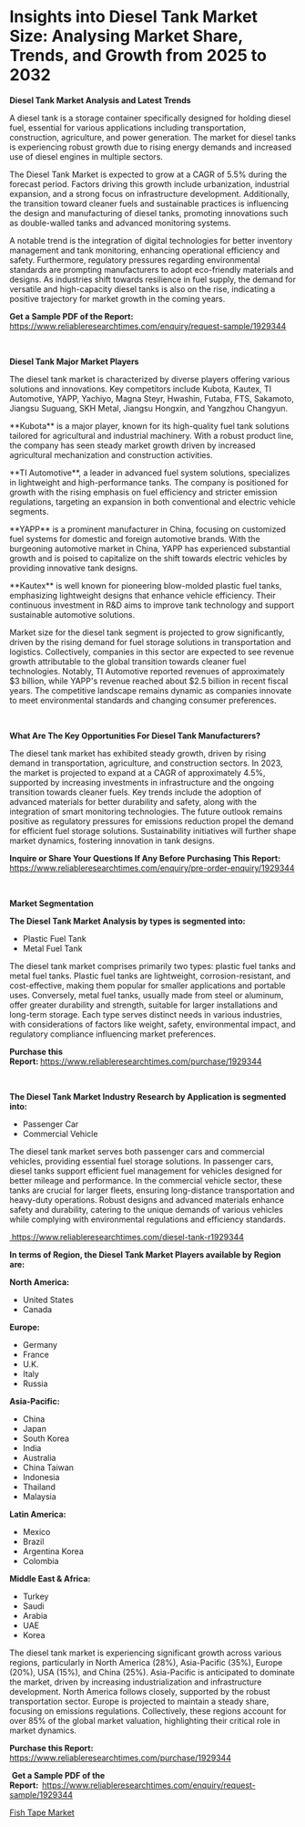 <p><h1>Insights into Diesel Tank Market Size: Analysing Market Share, Trends, and Growth from 2025 to 2032</h1></p><p><strong>Diesel Tank Market Analysis and Latest Trends</strong></p>
<p><p>A diesel tank is a storage container specifically designed for holding diesel fuel, essential for various applications including transportation, construction, agriculture, and power generation. The market for diesel tanks is experiencing robust growth due to rising energy demands and increased use of diesel engines in multiple sectors.</p><p>The Diesel Tank Market is expected to grow at a CAGR of 5.5% during the forecast period. Factors driving this growth include urbanization, industrial expansion, and a strong focus on infrastructure development. Additionally, the transition toward cleaner fuels and sustainable practices is influencing the design and manufacturing of diesel tanks, promoting innovations such as double-walled tanks and advanced monitoring systems.</p><p>A notable trend is the integration of digital technologies for better inventory management and tank monitoring, enhancing operational efficiency and safety. Furthermore, regulatory pressures regarding environmental standards are prompting manufacturers to adopt eco-friendly materials and designs. As industries shift towards resilience in fuel supply, the demand for versatile and high-capacity diesel tanks is also on the rise, indicating a positive trajectory for market growth in the coming years.</p></p>
<p><strong>Get a Sample PDF of the Report:&nbsp;</strong> <a href="https://www.reliableresearchtimes.com/enquiry/request-sample/1929344?utm_campaign=2472&utm_medium=2&utm_source=Github&utm_content=ia&utm_term=18022025&utm_id=diesel-tank">https://www.reliableresearchtimes.com/enquiry/request-sample/1929344</a></p>
<p>&nbsp;</p>
<p><strong>Diesel Tank Major Market Players</strong></p>
<p><p>The diesel tank market is characterized by diverse players offering various solutions and innovations. Key competitors include Kubota, Kautex, TI Automotive, YAPP, Yachiyo, Magna Steyr, Hwashin, Futaba, FTS, Sakamoto, Jiangsu Suguang, SKH Metal, Jiangsu Hongxin, and Yangzhou Changyun.</p><p>**Kubota** is a major player, known for its high-quality fuel tank solutions tailored for agricultural and industrial machinery. With a robust product line, the company has seen steady market growth driven by increased agricultural mechanization and construction activities.</p><p>**TI Automotive**, a leader in advanced fuel system solutions, specializes in lightweight and high-performance tanks. The company is positioned for growth with the rising emphasis on fuel efficiency and stricter emission regulations, targeting an expansion in both conventional and electric vehicle segments. </p><p>**YAPP** is a prominent manufacturer in China, focusing on customized fuel systems for domestic and foreign automotive brands. With the burgeoning automotive market in China, YAPP has experienced substantial growth and is poised to capitalize on the shift towards electric vehicles by providing innovative tank designs.</p><p>**Kautex** is well known for pioneering blow-molded plastic fuel tanks, emphasizing lightweight designs that enhance vehicle efficiency. Their continuous investment in R&D aims to improve tank technology and support sustainable automotive solutions.</p><p>Market size for the diesel tank segment is projected to grow significantly, driven by the rising demand for fuel storage solutions in transportation and logistics. Collectively, companies in this sector are expected to see revenue growth attributable to the global transition towards cleaner fuel technologies. Notably, TI Automotive reported revenues of approximately $3 billion, while YAPP's revenue reached about $2.5 billion in recent fiscal years. The competitive landscape remains dynamic as companies innovate to meet environmental standards and changing consumer preferences.</p></p>
<p>&nbsp;</p>
<p><strong>What Are The Key Opportunities For Diesel Tank Manufacturers?</strong></p>
<p><p>The diesel tank market has exhibited steady growth, driven by rising demand in transportation, agriculture, and construction sectors. In 2023, the market is projected to expand at a CAGR of approximately 4.5%, supported by increasing investments in infrastructure and the ongoing transition towards cleaner fuels. Key trends include the adoption of advanced materials for better durability and safety, along with the integration of smart monitoring technologies. The future outlook remains positive as regulatory pressures for emissions reduction propel the demand for efficient fuel storage solutions. Sustainability initiatives will further shape market dynamics, fostering innovation in tank designs.</p></p>
<p><strong>Inquire or Share Your Questions If Any Before Purchasing This Report:</strong> <a href="https://www.reliableresearchtimes.com/enquiry/pre-order-enquiry/1929344?utm_campaign=2472&utm_medium=2&utm_source=Github&utm_content=ia&utm_term=18022025&utm_id=diesel-tank">https://www.reliableresearchtimes.com/enquiry/pre-order-enquiry/1929344</a></p>
<p>&nbsp;</p>
<p><strong>Market Segmentation</strong></p>
<p><strong>The Diesel Tank Market Analysis by types is segmented into:</strong></p>
<p><ul><li>Plastic Fuel Tank</li><li>Metal Fuel Tank</li></ul></p>
<p><p>The diesel tank market comprises primarily two types: plastic fuel tanks and metal fuel tanks. Plastic fuel tanks are lightweight, corrosion-resistant, and cost-effective, making them popular for smaller applications and portable uses. Conversely, metal fuel tanks, usually made from steel or aluminum, offer greater durability and strength, suitable for larger installations and long-term storage. Each type serves distinct needs in various industries, with considerations of factors like weight, safety, environmental impact, and regulatory compliance influencing market preferences.</p></p>
<p><strong>Purchase this Report:&nbsp;</strong><a href="https://www.reliableresearchtimes.com/purchase/1929344?utm_campaign=2472&utm_medium=2&utm_source=Github&utm_content=ia&utm_term=18022025&utm_id=diesel-tank">https://www.reliableresearchtimes.com/purchase/1929344</a></p>
<p>&nbsp;</p>
<p><strong>The Diesel Tank Market Industry Research by Application is segmented into:</strong></p>
<p><ul><li>Passenger Car</li><li>Commercial Vehicle</li></ul></p>
<p><p>The diesel tank market serves both passenger cars and commercial vehicles, providing essential fuel storage solutions. In passenger cars, diesel tanks support efficient fuel management for vehicles designed for better mileage and performance. In the commercial vehicle sector, these tanks are crucial for larger fleets, ensuring long-distance transportation and heavy-duty operations. Robust designs and advanced materials enhance safety and durability, catering to the unique demands of various vehicles while complying with environmental regulations and efficiency standards.</p></p>
<p><a href="https://www.reliableresearchtimes.com/diesel-tank-r1929344?utm_campaign=2472&utm_medium=2&utm_source=Github&utm_content=ia&utm_term=18022025&utm_id=diesel-tank">&nbsp;https://www.reliableresearchtimes.com/diesel-tank-r1929344</a></p>
<p><strong>In terms of Region, the Diesel Tank Market Players available by Region are:</strong></p>
<p>
    <p> <strong> North America: </strong>
        <ul>
            <li>United States</li>
            <li>Canada</li>
        </ul>
        </p> 
    <p> <strong> Europe: </strong>
        <ul>
            <li>Germany</li>
            <li>France</li>
            <li>U.K.</li>
            <li>Italy</li>
            <li>Russia</li>
        </ul>
        </p> 
    <p> <strong> Asia-Pacific: </strong>
        <ul>
            <li>China</li>
            <li>Japan</li>
            <li>South Korea</li>
            <li>India</li>
            <li>Australia</li>
            <li>China Taiwan</li>
            <li>Indonesia</li>
            <li>Thailand</li>
            <li>Malaysia</li>
        </ul>
        </p> 
    <p> <strong> Latin America: </strong>
        <ul>
            <li>Mexico</li>
            <li>Brazil</li>
            <li>Argentina Korea</li>
            <li>Colombia</li>
        </ul>
        </p> 
    <p> <strong> Middle East & Africa: </strong>
        <ul>
            <li>Turkey</li>
            <li>Saudi</li>
            <li>Arabia</li>
            <li>UAE</li>
            <li>Korea</li>
        </ul>
    </p>
    </p>
<p><p>The diesel tank market is experiencing significant growth across various regions, particularly in North America (28%), Asia-Pacific (35%), Europe (20%), USA (15%), and China (25%). Asia-Pacific is anticipated to dominate the market, driven by increasing industrialization and infrastructure development. North America follows closely, supported by the robust transportation sector. Europe is projected to maintain a steady share, focusing on emissions regulations. Collectively, these regions account for over 85% of the global market valuation, highlighting their critical role in market dynamics.</p></p>
<p><strong>Purchase this Report: </strong><a href="https://www.reliableresearchtimes.com/purchase/1929344?utm_campaign=2472&utm_medium=2&utm_source=Github&utm_content=ia&utm_term=18022025&utm_id=diesel-tank">https://www.reliableresearchtimes.com/purchase/1929344</a></p>
<p>&nbsp;<strong>Get a Sample PDF of the Report:&nbsp;&nbsp;</strong><a href="https://www.reliableresearchtimes.com/enquiry/request-sample/1929344?utm_campaign=2472&utm_medium=2&utm_source=Github&utm_content=ia&utm_term=18022025&utm_id=diesel-tank">https://www.reliableresearchtimes.com/enquiry/request-sample/1929344</a></p>
<p><strong></strong></p>
<p><p><a href="https://github.com/bholdsfofie/Market-Research-Report-List-1/blob/main/fish-tape-market.md?utm_campaign=2472&utm_medium=2&utm_source=Github&utm_content=ia&utm_term=18022025&utm_id=diesel-tank">Fish Tape Market</a></p></p>